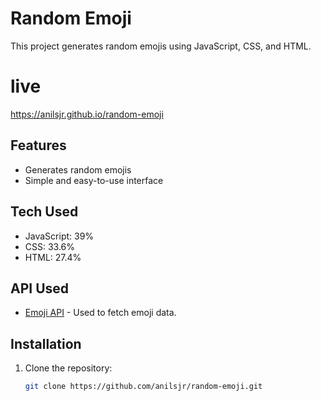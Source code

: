 # Random Emoji

This project generates random emojis using JavaScript, CSS, and HTML.

# live
https://anilsjr.github.io/random-emoji

## Features

- Generates random emojis
- Simple and easy-to-use interface

## Tech Used

- JavaScript: 39%
- CSS: 33.6%
- HTML: 27.4%

## API Used

- [Emoji API](https://emoji-api.com) - Used to fetch emoji data.

## Installation

1. Clone the repository:
   ```sh
   git clone https://github.com/anilsjr/random-emoji.git
